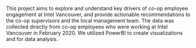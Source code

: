 This project aims to explore and understand key drivers of co-op employee engagement at Intel Vancouver, and provide actionable recommendations to the co-op supervisors and the local management team. The data was collected directly from co-op employees who were working at Intel Vancouver in February 2020. We utilized PowerBI to create visualizations and for data analysis.
